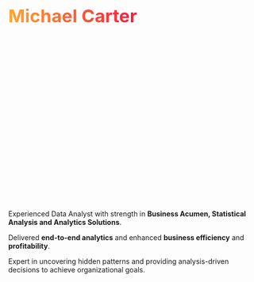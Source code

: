 <div style="width: 100%; height: 20%; display: flex; align-items:center; gap: 10px">
  <h1 style="font-size: 36px;
  background-image: linear-gradient(to right, rgb(255, 166, 46), rgb(247, 27, 61));
  background-size: 100%;
  background-repeat: repeat;
  -webkit-background-clip: text;
  -webkit-text-fill-color: transparent; 
  -moz-background-clip: text;
  -moz-text-fill-color: transparent;">
  Michael Carter</h1>
</div>




<p>
Experienced Data Analyst with strength in <strong>Business Acumen, Statistical Analysis and Analytics Solutions</strong>. 
</p>

<p>Delivered <strong>end-to-end analytics</strong> and enhanced <strong>business efficiency</strong> and <strong>profitability</strong>. 
</p>

<p>
Expert in uncovering hidden patterns and providing analysis-driven decisions to achieve organizational goals.
</p>




<br/>  


<br/>  


